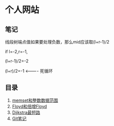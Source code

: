 # 个人网站

## 笔记
线段树端点值如果要处理负数，那么mid应该取(l+r-1)/2

if l=-2,r=-1,

(l+r-1)/2=-2

(l+r)/2=-1 <---- 死循环

## 目录

1. [memset和整数数据范围](memset.md)
1. [Floyd和倍增Floyd](Floyd.md)
1. [Dijkstra最短路](Dijkstra.md)
1. [Git笔记](Git.txt)